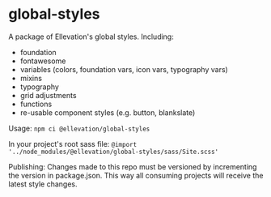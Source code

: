 # global-styles
A package of Ellevation's global styles. Including:
- foundation
- fontawesome
- variables (colors, foundation vars, icon vars, typography vars)
- mixins
- typography
- grid adjustments
- functions
- re-usable component styles (e.g. button, blankslate)

Usage:
`npm ci @ellevation/global-styles`

In your project's root sass file:
`@import '../node_modules/@ellevation/global-styles/sass/Site.scss'`

Publishing:
Changes made to this repo must be versioned by incrementing the version in package.json. This way all consuming projects will receive the latest style changes.